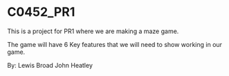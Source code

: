 # C0452_PR1
This is a project for PR1 where we are making a maze game.

The game will have 6 Key features that we will need to show working in our game.


By:
Lewis Broad
John Heatley
